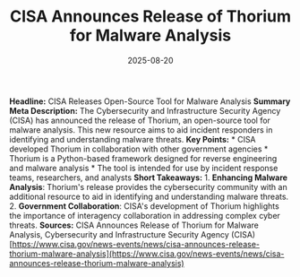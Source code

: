 ﻿---
title: 'CISA Announces Release of Thorium for Malware Analysis '
date: '2025-08-20'
category: Markets
summary: ''
slug: 'cisa announces release of thorium for malware analysis '
source_urls:
- https://www.cisa.gov/news-events/news/cisa-announces-release-thorium-malware-analysis
seo:
  title: CISA Announces Release of Thorium for Malware Analysis  | Hash n Hedge
  description: ''
  keywords:
  - news
  - markets
  - brief
---

**Headline:** CISA Releases Open-Source Tool for Malware Analysis  **Summary Meta Description:** The Cybersecurity and Infrastructure Security Agency (CISA) has announced the release of Thorium, an open-source tool for malware analysis. This new resource aims to aid incident responders in identifying and understanding malware threats.  **Key Points:**  * CISA developed Thorium in collaboration with other government agencies * Thorium is a Python-based framework designed for reverse engineering and malware analysis * The tool is intended for use by incident response teams, researchers, and analysts  **Short Takeaways:**  1. **Enhancing Malware Analysis**: Thorium's release provides the cybersecurity community with an additional resource to aid in identifying and understanding malware threats. 2. **Government Collaboration**: CISA's development of Thorium highlights the importance of interagency collaboration in addressing complex cyber threats.  **Sources:**  CISA Announces Release of Thorium for Malware Analysis, Cybersecurity and Infrastructure Security Agency (CISA) [https://www.cisa.gov/news-events/news/cisa-announces-release-thorium-malware-analysis](https://www.cisa.gov/news-events/news/cisa-announces-release-thorium-malware-analysis) 
